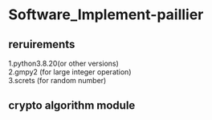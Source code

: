 # Software_Implement-paillier
## reruirements
1.python3.8.20(or other versions)  
2.gmpy2 (for large integer operation)  
3.screts (for random number)  

## crypto algorithm module
